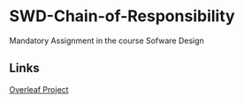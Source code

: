 # SWD-Chain-of-Responsibility
Mandatory Assignment in the course Sofware Design



## Links
[Overleaf Project](https://www.overleaf.com/6841318976jnqgmtvpdhwb)
